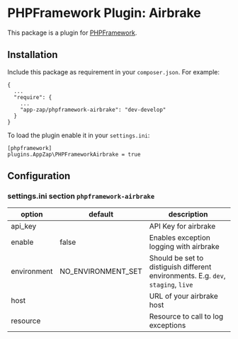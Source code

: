 # PHPFramework Plugin: Airbrake

This package is a plugin for [PHPFramework](https://github.com/app-zap/PHPFramework).

## Installation

Include this package as requirement in your `composer.json`. For example:

    {
      ...
      "require": {
        ...
        "app-zap/phpframework-airbrake": "dev-develop"
      }
    }

To load the plugin enable it in your `settings.ini`:

    [phpframework]
    plugins.AppZap\PHPFrameworkAirbrake = true

## Configuration

### settings.ini section `phpframework-airbrake`
| option | default | description |
| ------ | ------- | ----------- |
| api_key | | API Key for airbrake |
| enable | false | Enables exception logging with airbrake |
| environment | NO_ENVIRONMENT_SET | Should be set to distiguish different environments. E.g. `dev`, `staging`, `live` |
| host | | URL of your airbrake host |
| resource | | Resource to call to log exceptions |
